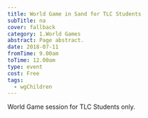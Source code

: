 ```yaml
---
title: World Game in Sand for TLC Students
subTitle: na
cover: fallback
category: 1.World Games
abstract: Page abstract.
date: 2018-07-11
fromTime: 9.00am
toTime: 12.00am
type: event
cost: Free
tags:
  - wgChildren
---
```


World Game session for TLC Students only.

